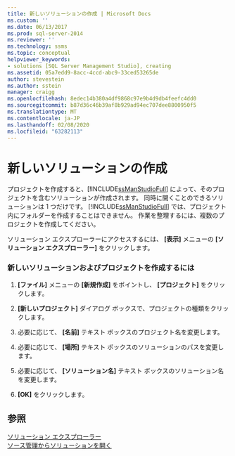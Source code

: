 ```yaml
---
title: 新しいソリューションの作成 | Microsoft Docs
ms.custom: ''
ms.date: 06/13/2017
ms.prod: sql-server-2014
ms.reviewer: ''
ms.technology: ssms
ms.topic: conceptual
helpviewer_keywords:
- solutions [SQL Server Management Studio], creating
ms.assetid: 05a7edd9-8acc-4ccd-abc9-33ced53265de
author: stevestein
ms.author: sstein
manager: craigg
ms.openlocfilehash: 8edec14b380a4df9868c97e9b4d9db4feefc4dd0
ms.sourcegitcommit: b87d36c46b39af8b929ad94ec707dee8800950f5
ms.translationtype: MT
ms.contentlocale: ja-JP
ms.lasthandoff: 02/08/2020
ms.locfileid: "63282113"
---
```

# <a name="create-a-new-solution"></a>新しいソリューションの作成
  プロジェクトを作成すると、[!INCLUDE[ssManStudioFull](../../includes/ssmanstudiofull-md.md)] によって、そのプロジェクトを含むソリューションが作成されます。 同時に開くことのできるソリューションは 1 つだけです。 [!INCLUDE[ssManStudioFull](../../includes/ssmanstudiofull-md.md)] では、プロジェクト内にフォルダーを作成することはできません。 作業を整理するには、複数のプロジェクトを作成してください。  
  
 ソリューション エクスプローラーにアクセスするには、 **[表示]** メニューの **[ソリューション エクスプローラー]** をクリックします。  
  
### <a name="to-create-a-new-solution-and-project"></a>新しいソリューションおよびプロジェクトを作成するには  
  
1.  **[ファイル]** メニューの **[新規作成]** をポイントし、 **[プロジェクト]** をクリックします。  
  
2.  **[新しいプロジェクト]** ダイアログ ボックスで、プロジェクトの種類をクリックします。  
  
3.  必要に応じて、 **[名前]** テキスト ボックスのプロジェクト名を変更します。  
  
4.  必要に応じて、 **[場所]** テキスト ボックスのソリューションのパスを変更します。  
  
5.  必要に応じて、 **[ソリューション名]** テキスト ボックスのソリューション名を変更します。  
  
6.  **[OK]** をクリックします。  
  
## <a name="see-also"></a>参照  
 [ソリューション エクスプローラー](solution-explorer.md)   
 [ソース管理からソリューションを開く](../../database-engine/open-solutions-from-source-control.md)  
  
  

